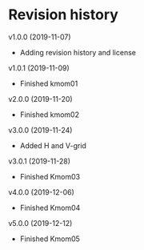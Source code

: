Revision history
================



v1.0.0 (2019-11-07)


* Adding revision history and license


v1.0.1 (2019-11-09)


* Finished kmom01


v2.0.0 (2019-11-20)


* Finished kmom02


v3.0.0 (2019-11-24)


* Added H and V-grid


v3.0.1 (2019-11-28)


* Finished Kmom03


v4.0.0 (2019-12-06)


* Finished Kmom04


v5.0.0 (2019-12-12)

* Finished Kmom05
